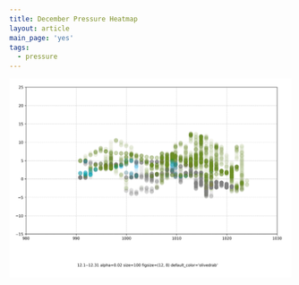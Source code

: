 ```yaml
---
title: December Pressure Heatmap
layout: article
main_page: 'yes'
tags:
  - pressure
---
```


<img src="/assets/images/pressure/12-1-31-(12,8).png" alt="24-december">
